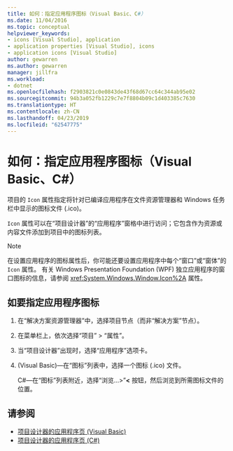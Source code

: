 ```yaml
---
title: 如何：指定应用程序图标（Visual Basic、C#）
ms.date: 11/04/2016
ms.topic: conceptual
helpviewer_keywords:
- icons [Visual Studio], application
- application properties [Visual Studio], icons
- application icons [Visual Studio]
author: gewarren
ms.author: gewarren
manager: jillfra
ms.workload:
- dotnet
ms.openlocfilehash: f2903821c0e0843de43f68d67cc64c344ab95e02
ms.sourcegitcommit: 94b3a052fb1229c7e7f8804b09c1d403385c7630
ms.translationtype: HT
ms.contentlocale: zh-CN
ms.lasthandoff: 04/23/2019
ms.locfileid: "62547775"
---
```

# <a name="how-to-specify-an-application-icon-visual-basic-c"></a>如何：指定应用程序图标（Visual Basic、C#）

项目的 `Icon` 属性指定将针对已编译应用程序在文件资源管理器和 Windows 任务栏中显示的图标文件 (.ico)。

`Icon` 属性可以在“项目设计器”的“应用程序”窗格中进行访问；它包含作为资源或内容文件添加到项目中的图标列表。

> [!NOTE]
> 在设置应用程序的图标属性后，你可能还要设置应用程序中每个“窗口”或“窗体”的 `Icon` 属性。 有关 Windows Presentation Foundation (WPF) 独立应用程序的窗口图标的信息，请参阅 <xref:System.Windows.Window.Icon%2A> 属性。

## <a name="to-specify-an-application-icon"></a>如要指定应用程序图标

1. 在“解决方案资源管理器”中，选择项目节点（而非“解决方案”节点）。

1. 在菜单栏上，依次选择“项目” > “属性”。

1. 当“项目设计器”出现时，选择“应用程序”选项卡。

1. (Visual Basic)&mdash;在“图标”列表中，选择一个图标 (.ico) 文件。

    C#&mdash;在“图标”列表附近，选择“浏览...>”**\<** 按钮，然后浏览到所需图标文件的位置。

## <a name="see-also"></a>请参阅

- [项目设计器的应用程序页 (Visual Basic)](../ide/reference/application-page-project-designer-visual-basic.md)
- [项目设计器的应用程序页 (C#)](../ide/reference/application-page-project-designer-csharp.md)